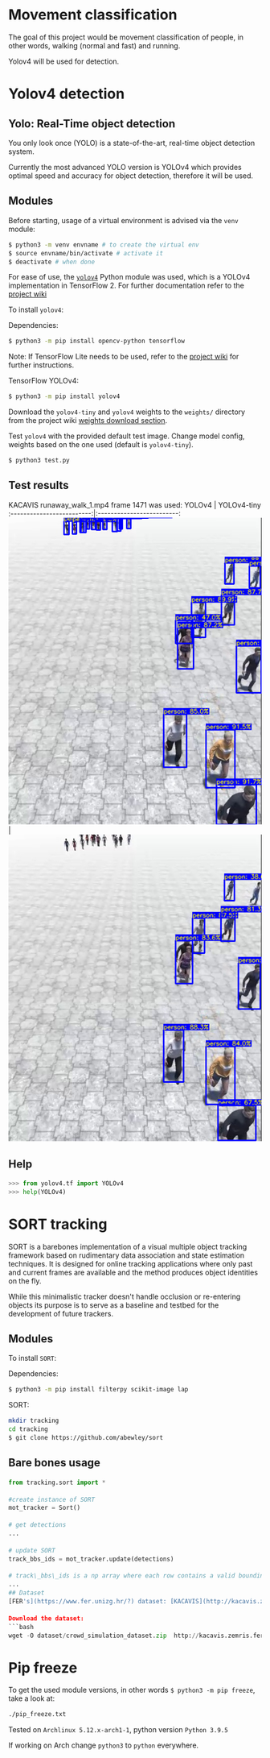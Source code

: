# Movement classification

The goal of this project would be movement classification of people, in other words, walking (normal and fast) and running.

Yolov4 will be used for detection.

# Yolov4 detection

## Yolo: Real-Time object detection
You only look once (YOLO) is a state-of-the-art, real-time object detection system. 

Currently the most advanced YOLO version is YOLOv4 which provides optimal speed and accuracy for object detection, therefore it will be used.

## Modules
Before starting, usage of a virtual environment is advised via the `venv` module:
```bash
$ python3 -m venv envname # to create the virtual env
$ source envname/bin/activate # activate it
$ deactivate # when done
```

For ease of use, the [`yolov4`](https://pypi.org/project/yolov4/) Python module was used, which is a YOLOv4 implementation in TensorFlow 2. 
For further documentation refer to the [project wiki](https://wiki.loliot.net/docs/lang/python/libraries/yolov4/python-yolov4-about/)

To install `yolov4`:

Dependencies:
```bash
$ python3 -m pip install opencv-python tensorflow
```
Note: If TensorFlow Lite needs to be used, refer to the [project wiki](https://wiki.loliot.net/docs/lang/python/libraries/yolov4/python-yolov4-about/) for further instructions.


TensorFlow YOLOv4:
```bash
$ python3 -m pip install yolov4
```

Download the `yolov4-tiny` and `yolov4` weights to the `weights/` directory from the project wiki [weights download section](https://wiki.loliot.net/docs/lang/python/libraries/yolov4/python-yolov4-about/#download-weights).


Test `yolov4` with the provided default test image. Change model config, weights based on the one used (default is `yolov4-tiny`).
```bash
$ python3 test.py
```

## Test results
KACAVIS runaway\_walk\_1.mp4 frame 1471 was used:
YOLOv4             |  YOLOv4-tiny
:-------------------------:|:-------------------------:
![Yolov4](assets/passaway_walk_1_frame1471_yolov4.png)  |  ![Yolov4-tiny](assets/passaway_walk_1_frame1471_yolov4-tiny.png)

## Help
```python
>>> from yolov4.tf import YOLOv4
>>> help(YOLOv4)
```

# SORT tracking
SORT is a barebones implementation of a visual multiple object tracking framework based on rudimentary data association and state estimation techniques. It is designed for online tracking applications where only past and current frames are available and the method produces object identities on the fly. 

While this minimalistic tracker doesn't handle occlusion or re-entering objects its purpose is to serve as a baseline and testbed for the development of future trackers.

## Modules
To install `SORT`:

Dependencies:
```bash
$ python3 -m pip install filterpy scikit-image lap
```

SORT:

```bash
mkdir tracking
cd tracking
$ git clone https://github.com/abewley/sort
```

## Bare bones usage
```python
from tracking.sort import *

#create instance of SORT
mot_tracker = Sort() 

# get detections
...

# update SORT
track_bbs_ids = mot_tracker.update(detections)

# track\_bbs\_ids is a np array where each row contains a valid bounding box and track_id (last column)
...
## Dataset
[FER's](https://www.fer.unizg.hr/?) dataset: [KACAVIS](http://kacavis.zemris.fer.hr/).`

Download the dataset:
```bash
wget -O dataset/crowd_simulation_dataset.zip  http://kacavis.zemris.fer.hr/datasets/Crowd_simulation_dataset_videos.zip
```

# Pip freeze
To get the used module versions, in other words `$ python3 -m pip freeze`, take a look at:
```bash
./pip_freeze.txt
```

Tested on `Archlinux 5.12.x-arch1-1`, python version `Python 3.9.5`

If working on Arch change `python3` to `python` everywhere.
